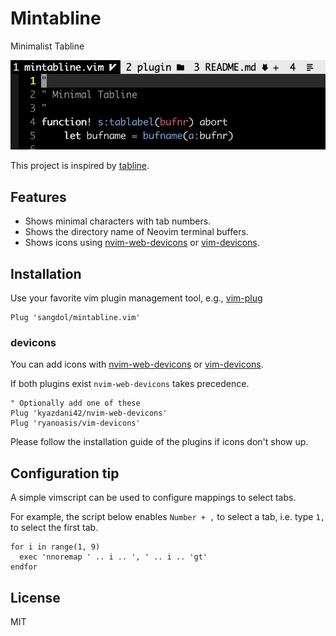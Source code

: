 Mintabline
===

Minimalist Tabline

![mintabline screenshot](/screenshots/mintabline.png)

This project is inspired by [tabline](https://github.com/Sangdol/tabline.vim).

Features
---

* Shows minimal characters with tab numbers.
* Shows the directory name of Neovim terminal buffers.
* Shows icons using [nvim-web-devicons](https://github.com/kyazdani42/nvim-web-devicons) or [vim-devicons](https://github.com/ryanoasis/vim-devicons).

Installation
---

Use your favorite vim plugin management tool, e.g., [vim-plug](https://github.com/junegunn/vim-plug)

```vim
Plug 'sangdol/mintabline.vim'
```

### devicons

You can add icons with [nvim-web-devicons](https://github.com/kyazdani42/nvim-web-devicons) or [vim-devicons](https://github.com/ryanoasis/vim-devicons).

If both plugins exist `nvim-web-devicons` takes precedence.

```vim
" Optionally add one of these
Plug 'kyazdani42/nvim-web-devicons'
Plug 'ryanoasis/vim-devicons'
```

Please follow the installation guide of the plugins if icons don't show up.

Configuration tip
---

A simple vimscript can be used to configure mappings to select tabs.

For example, the script below enables `Number + ,` to select a tab, i.e. type `1,` to select the first tab.

```vim
for i in range(1, 9)
  exec 'nnoremap ' .. i .. ', ' .. i .. 'gt'
endfor
```

License
---

MIT

